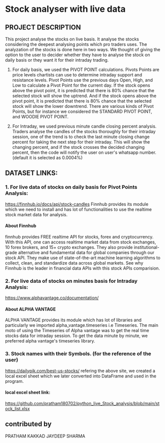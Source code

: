 # Stock analyser with live data

## PROJECT DESCRIPTION
This project analyse the stocks on live basis. It analyse the stocks considering the deepest analysing points which pro traders uses. The analyzation of the stocks is done here in two ways. We thought of giving the option to the user to decider whether they have to analyse the stock on daily basis or they want it for their intraday trading.
  1. For daily basis, we used the PIVOT POINT calculations.
  Pivots Points are price levels chartists can use to determine intraday support and resistance levels. Pivot Points use the previous days Open, High, and Low to         calculate   a Pivot Point for the current day. If the stock opens above the pivot point, it is predicted that there is 80% chance that the selected stock will show     the uptrend. And if the stock opens above the pivot point, it is predicted that there is 80% chance that the selected stock will show the lower downtrend.
  There are various kinds of Pivot Points, but for instance we considered the STANDARD PIVOT POINT, and WOODIE PIVOT POINT.
  
  2. For Intraday, we used previous minute candle closing percent analysis.
  Traders analyse the candles of the stocks thoroughly for their intraday session, one of the trend is to check the last minute closing change percent for taking the 
  next step for their intraday.
  This will show the changing percent, and if the stock crosses the decided changing percent, then the code will notify the user on user's whatsapp number.(default it     is selected as 0.0004%)

## DATASET LINKS:

### 1. For live data of stocks on daily basis for Pivot Points Analysis:
https://finnhub.io/docs/api/stock-candles
Finnhub provides its module which we need to install and has lot of functionalities to use the realtime stock market data for analysis.
#### About Finnhub
finnhub provides FREE realtime API for stocks, forex and cryptocurrency. With this API, one can access realtime market data from stock exchanges, 10 forex brokers, and 15+ crypto exchanges. They also provide institutional-grade alternative and fundamental data for global companies through our stock API. They make use of state-of-the-art machine learning algorithms to collect, clean, and standardize data across global markets. See why Finnhub is the leader in financial data APIs with this stock APIs comparision.

### 2. For live data of stocks on minutes basis for Intraday Analysis:
https://www.alphavantage.co/documentation/
#### About ALPHA VANTAGE
ALPHA VANTAGE provides its module which has lot of libraries and particularly we imported alpha_vantage.timeseries i.e Timeseries.
The main moto of using the Timeseries of Alpha vantage was to get the real time stocks data for intraday session. To get the data minute by minute, we preferred alpha vantage's timeseries library.

### 3. Stock names with their Symbols. (for the reference of the user)
https://dailypik.com/best-us-stocks/
refering the above site, we created a local excel sheet which we later converted into DataFrame and used in the program.
#### local excel sheet link:
https://github.com/pratham180702/python_live_Stock_analysis/blob/main/stock_list.xlsx

## contributed by 
PRATHAM KAKKAD
JAYDEEP SHARMA
